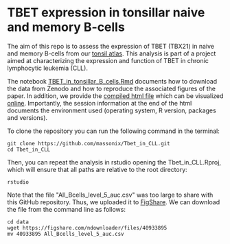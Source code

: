 # TBET expression in tonsillar naive and memory B-cells

The aim of this repo is to assess the expression of TBET (TBX21) in naive and memory B-cells from our [tonsil atlas](https://www.biorxiv.org/content/10.1101/2022.06.24.497299v1.full).
This analysis is part of a project aimed at characterizing the expression and function of TBET in chronic lymphocytic leukemia (CLL).

The notebook [TBET_in_tonsillar_B_cells.Rmd](https://github.com/massonix/Tbet_in_CLL/blob/main/TBET_in_tonsillar_B_cells.Rmd) documents how to download the data from Zenodo and how to reproduce the associated figures of the paper. In addition, we provide the [compiled html file](https://github.com/massonix/Tbet_in_CLL/blob/main/TBET_in_tonsillar_B_cells.html) which can be visualized [online](http://htmlpreview.github.io/?https://github.com/massonix/Tbet_in_CLL/blob/main/TBET_in_tonsillar_B_cells.html). Importantly, the session information at the end of the html documents the environment used (operating system, R version, packages and versions).

To clone the repository you can run the following command in the terminal:

```{bash}
git clone https://github.com/massonix/Tbet_in_CLL.git
cd Tbet_in_CLL
```

Then, you can repeat the analysis in rstudio opening the Tbet_in_CLL.Rproj, which will ensure that all paths are relative to the root directory:

```{bash}
rstudio
```

Note that the file "All_Bcells_level_5_auc.csv" was too large to share with this GitHub repository. Thus, we uploaded it to [FigShare](https://figshare.com/articles/dataset/AUCell_values_regulons_B-cells_tonsil_atlas/23223347). We can download the file from the command line as follows:

```{bash}
cd data
wget https://figshare.com/ndownloader/files/40933895
mv 40933895 All_Bcells_level_5_auc.csv
```

